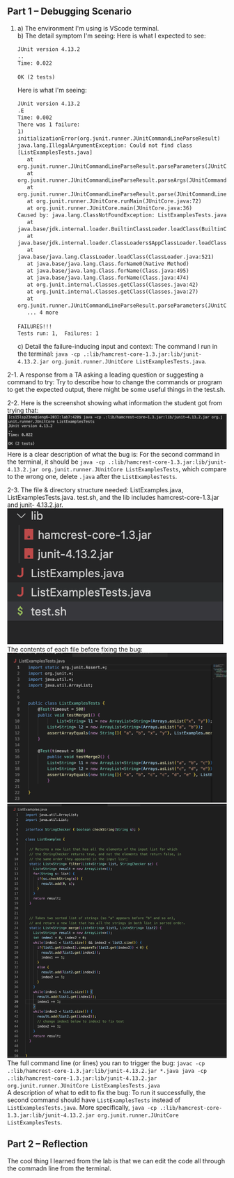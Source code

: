 ## Part 1 – Debugging Scenario
1. a) The environment I'm using is VScode terminal.                                                   
   b) The detail symptom I'm seeing: Here is what I expected to see: 
      ```
      JUnit version 4.13.2
      ..
     Time: 0.022
      
     OK (2 tests)
     ```
     Here is what I'm seeing: 
     ```
     JUnit version 4.13.2
     .E
    Time: 0.002
    There was 1 failure:
    1) initializationError(org.junit.runner.JUnitCommandLineParseResult)
    java.lang.IllegalArgumentException: Could not find class [ListExamplesTests.java]
        at org.junit.runner.JUnitCommandLineParseResult.parseParameters(JUnitCommandLineParseResult.java:100)
        at org.junit.runner.JUnitCommandLineParseResult.parseArgs(JUnitCommandLineParseResult.java:50)
        at org.junit.runner.JUnitCommandLineParseResult.parse(JUnitCommandLineParseResult.java:44)
        at org.junit.runner.JUnitCore.runMain(JUnitCore.java:72)
        at org.junit.runner.JUnitCore.main(JUnitCore.java:36)
    Caused by: java.lang.ClassNotFoundException: ListExamplesTests.java
        at java.base/jdk.internal.loader.BuiltinClassLoader.loadClass(BuiltinClassLoader.java:641)
        at java.base/jdk.internal.loader.ClassLoaders$AppClassLoader.loadClass(ClassLoaders.java:188)
        at java.base/java.lang.ClassLoader.loadClass(ClassLoader.java:521)
        at java.base/java.lang.Class.forName0(Native Method)
        at java.base/java.lang.Class.forName(Class.java:495)
        at java.base/java.lang.Class.forName(Class.java:474)
        at org.junit.internal.Classes.getClass(Classes.java:42)
        at org.junit.internal.Classes.getClass(Classes.java:27)
        at org.junit.runner.JUnitCommandLineParseResult.parseParameters(JUnitCommandLineParseResult.java:98)
        ... 4 more

    FAILURES!!!
    Tests run: 1,  Failures: 1
    ```
    c) Detail the failure-inducing input and context: The command I run in the terminal: 
      ```java -cp .:lib/hamcrest-core-1.3.jar:lib/junit-4.13.2.jar org.junit.runner.JUnitCore ListExamplesTests.java```.
                                                                                              
2-1. A response from a TA asking a leading question or suggesting a command to try:
        Try to describe how to change the commands or program to get the expected output, there might be some useful things in the test.sh. 
                                                                                              
2-2. Here is the screenshot showing what information the student got from trying that: 
     ![Image](screenshot1.png)
     Here is a clear description of what the bug is: For the second command in the terminal, it should be 
     ```java -cp .:lib/hamcrest-core-1.3.jar:lib/junit-4.13.2.jar org.junit.runner.JUnitCore ListExamplesTests```, which compare to the wrong                one, delete ```.java``` after the ```ListExamplesTests```.                                  
     
2-3. The file & directory structure needed: ListExamples.java, ListExamplesTests.java. test.sh, and the lib includes hamcrest-core-1.3.jar and junit-        4.13.2.jar.                                                                      
     ![Image](screenshot2.png)                                                           
     The contents of each file before fixing the bug: 
     ![Image](screenshot3.png)
     ![Image](screenshot4.png)                               
     The full command line (or lines) you ran to trigger the bug: 
     ```
     javac -cp .:lib/hamcrest-core-1.3.jar:lib/junit-4.13.2.jar *.java
     java -cp .:lib/hamcrest-core-1.3.jar:lib/junit-4.13.2.jar org.junit.runner.JUnitCore ListExamplesTests.java
     ```                                                               
     A description of what to edit to fix the bug: To run it successfully, the second command should have ```ListExamplesTests``` instead of                  ```ListExamplesTests.java```. More specifically, ```java -cp .:lib/hamcrest-core-1.3.jar:lib/junit-4.13.2.jar org.junit.runner.JUnitCore                ListExamplesTests```.   
                                                                             
## Part 2 – Reflection
The cool thing I learned from the lab is that we can edit the code all through the commadn line from the terminal. 
